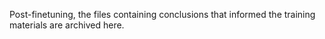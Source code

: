 Post-finetuning, the files containing conclusions that informed the training materials are archived here.

